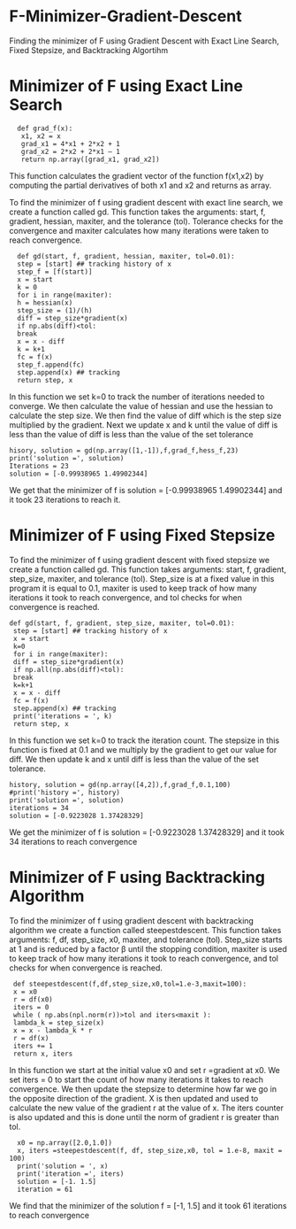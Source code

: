 # F-Minimizer-Gradient-Descent
Finding the minimizer of F using Gradient Descent with Exact Line Search, Fixed Stepsize, and Backtracking Algortihm


# Minimizer of F using Exact Line Search

      def grad_f(x):
       x1, x2 = x
       grad_x1 = 4*x1 + 2*x2 + 1
       grad_x2 = 2*x2 + 2*x1 – 1
       return np.array([grad_x1, grad_x2])
       
This function calculates the gradient vector of the function f(x1,x2) by computing the
partial derivatives of both x1 and x2 and returns as array.

To find the minimizer of f using gradient descent with exact line search, we create a function
called gd. This function takes the arguments: start, f, gradient, hessian, maxiter, and the tolerance
(tol). Tolerance checks for the convergence and maxiter calculates how many iterations were
taken to reach convergence.

      def gd(start, f, gradient, hessian, maxiter, tol=0.01):
      step = [start] ## tracking history of x
      step_f = [f(start)]
      x = start
      k = 0
      for i in range(maxiter):
      h = hessian(x)
      step_size = (1)/(h)
      diff = step_size*gradient(x)
      if np.abs(diff)<tol:
      break
      x = x - diff
      k = k+1
      fc = f(x)
      step_f.append(fc)
      step.append(x) ## tracking
      return step, x
      
In this function we set k=0 to track the number of iterations needed to converge. We then
calculate the value of hessian and use the hessian to calculate the step size. We then find the
value of diff which is the step size multiplied by the gradient. Next we update x and k until the
value of diff is less than the value of diff is less than the value of the set tolerance

    hisory, solution = gd(np.array([1,-1]),f,grad_f,hess_f,23)
    print('solution =', solution)
    Iterations = 23
    solution = [-0.99938965 1.49902344]
    
We get that the minimizer of f is solution = [-0.99938965 1.49902344] and it took 23 iterations
to reach it.

# Minimizer of F using Fixed Stepsize

To find the minimizer of f using gradient descent with fixed stepsize we create a function called
gd. This function takes arguments: start, f, gradient, step_size, maxiter, and tolerance (tol).
Step_size is at a fixed value in this program it is equal to 0.1, maxiter is used to keep track of
how many iterations it took to reach convergence, and tol checks for when convergence is
reached.

    def gd(start, f, gradient, step_size, maxiter, tol=0.01):
     step = [start] ## tracking history of x
     x = start
     k=0
     for i in range(maxiter):
     diff = step_size*gradient(x)
     if np.all(np.abs(diff)<tol):
     break
     k=k+1
     x = x - diff
     fc = f(x)
     step.append(x) ## tracking
     print('iterations = ', k)
     return step, x

In this function we set k=0 to track the iteration count. The stepsize in this function is fixed at 0.1
and we multiply by the gradient to get our value for diff. We then update k and x until diff is less
than the value of the set tolerance.

    history, solution = gd(np.array([4,2]),f,grad_f,0.1,100)
    #print('history =', history)
    print('solution =', solution)
    iterations = 34
    solution = [-0.9223028 1.37428329]
    
We get the minimizer of f is solution = [-0.9223028 1.37428329] and it took 34 iterations to
reach convergence

# Minimizer of F using Backtracking Algorithm

To find the minimizer of f using gradient descent with backtracking algorithm we create a function called
steepestdescent. This function takes arguments: f, df, step_size, x0, maxiter, and tolerance (tol).
Step_size starts at 1 and is reduced by a factor β until the stopping condition, maxiter is used to
keep track of how many iterations it took to reach convergence, and tol checks for when
convergence is reached.

     def steepestdescent(f,df,step_size,x0,tol=1.e-3,maxit=100):
     x = x0
     r = df(x0)
     iters = 0
     while ( np.abs(npl.norm(r))>tol and iters<maxit ):
     lambda_k = step_size(x)
     x = x - lambda_k * r
     r = df(x)
     iters += 1
     return x, iters
 
In this function we start at the initial value x0 and set r =gradient at x0. We set iters = 0 to start
the count of how many iterations it takes to reach convergence. We then update the stepsize to
determine how far we go in the opposite direction of the gradient. X is then updated and used to
calculate the new value of the gradient r at the value of x. The iters counter is also updated and
this is done until the norm of gradient r is greater than tol.

      x0 = np.array([2.0,1.0])
      x, iters =steepestdescent(f, df, step_size,x0, tol = 1.e-8, maxit = 100)
      print('solution = ', x)
      print('iteration =', iters)
      solution = [-1. 1.5]
      iteration = 61

We find that the minimizer of the solution f = [-1, 1.5] and it took 61 iterations to reach
convergence

